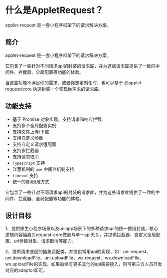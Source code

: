 # 什么是AppletRequest？
applet-request 是一套小程序框架下的请求解决方案。

## 简介

applet-request 是一套小程序框架下的请求解决方案。

它包含了一些针对不同请求api的封装的请求库，并为这些请求库提供了一致的中间件、拦截器、全局配置等功能的体验。

当这些功能不满足你的需求、或者你想定制化时，也可以基于 @applet-request/core 快速封装一个实现你需求的请求库。

## 功能支持
- 基于 Promise 对象实现，支持请求和响应拦截
- 支持多个全局配置实例
- 支持文件上传/下载
- 支持自定义参数
- 支持自定义请求适配器
- 支持多拦截器
- 支持请求取消
- `Typescript` 支持
- 洋葱机制的 `use` 中间件机制支持
- `timeout` 支持
- 统一的`错误处理`方式

它包含了一些针对不同请求api的封装的请求库，并为这些请求库提供了一致的中间件、拦截器、全局配置等功能的体验。

## 设计目标
1、提供原生小程序场景以及uniapp场景下的多种请求api的统一使用封装，核心逻辑内容抽离为request-core做到与单一api无关，并提供拦截器、自定义全局配置、url参数对象、请求取消等能力。

2、提供请求底层的抽象适配类，并提供常用api的实现，如：uni.request、uni.downloadFile、uni.uploadFile、wx.request、wx.downloadFile、wx.uploadFile的实现，如果后续有更多其他的api需要接入，则可第三方人员开发对应的adaptor即可。

